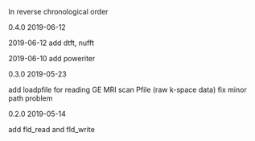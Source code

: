 In reverse chronological order

0.4.0 2019-06-12

2019-06-12
add dtft, nufft

2019-06-10
add poweriter

0.3.0 2019-05-23

add loadpfile for reading GE MRI scan Pfile (raw k-space data)
fix minor path problem

0.2.0 2019-05-14

add fld_read and fld_write
